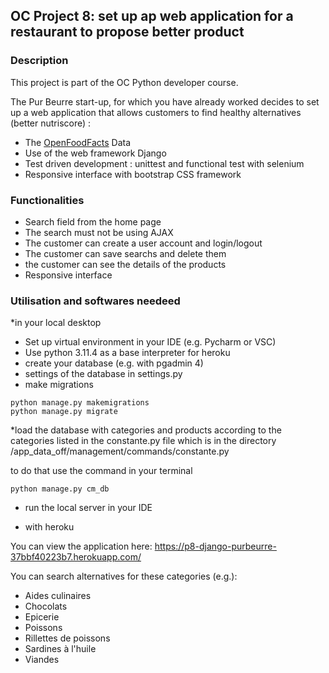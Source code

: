 ## OC Project 8: set up ap web application for a restaurant to propose better product


### Description

This project is part of the OC Python developer course.

The Pur Beurre start-up, for which you have already worked decides to set up a web application that allows 
customers to find healthy alternatives (better nutriscore) :

* The [OpenFoodFacts](https://fr.openfoodfacts.org/) Data
* Use of the web framework Django
* Test driven development : unittest and functional test with selenium
* Responsive interface with bootstrap CSS framework

### Functionalities 

* Search field from the home page
* The search must not be using AJAX
* The customer can create a user account and login/logout
* The customer can save searchs and delete them
* the customer can see the details of the products
* Responsive interface


### Utilisation and softwares needeed
*in your local desktop
* Set up virtual environment in your IDE (e.g. Pycharm or VSC)
* Use python 3.11.4 as a base interpreter for heroku 
* create your database (e.g. with pgadmin 4)
* settings of the database in settings.py
* make migrations 
```
python manage.py makemigrations
python manage.py migrate
```
*load the database with categories and products according to the categories listed in the constante.py file
which is in the directory /app_data_off/management/commands/constante.py

to do that use the command in your terminal
```
python manage.py cm_db
```

* run the local server in your IDE


* with heroku

You can view the application here: https://p8-django-purbeurre-37bbf40223b7.herokuapp.com/

You can search alternatives for these categories (e.g.):

* Aides culinaires
* Chocolats
* Epicerie
* Poissons
* Rillettes de poissons
* Sardines à l'huile
* Viandes



